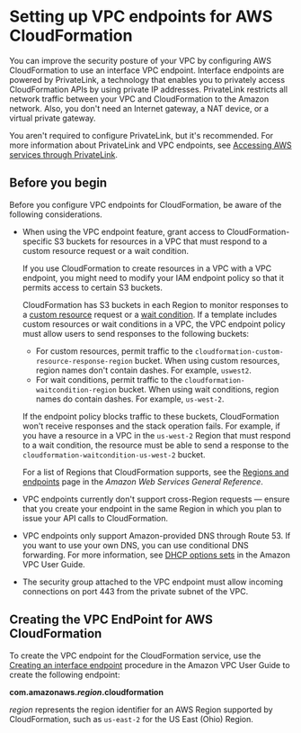 # Setting up VPC endpoints for AWS CloudFormation<a name="cfn-vpce-bucketnames"></a>

You can improve the security posture of your VPC by configuring AWS CloudFormation to use an interface VPC endpoint\. Interface endpoints are powered by PrivateLink, a technology that enables you to privately access CloudFormation APIs by using private IP addresses\. PrivateLink restricts all network traffic between your VPC and CloudFormation to the Amazon network\. Also, you don't need an Internet gateway, a NAT device, or a virtual private gateway\.

You aren't required to configure PrivateLink, but it's recommended\. For more information about PrivateLink and VPC endpoints, see [Accessing AWS services through PrivateLink](https://docs.aws.amazon.com/vpc/latest/userguide/VPC_Introduction.html#what-is-privatelink)\.

## Before you begin<a name="cfn-setting-up-vpc-considerations"></a>

Before you configure VPC endpoints for CloudFormation, be aware of the following considerations\.

- When using the VPC endpoint feature, grant access to CloudFormation\-specific S3 buckets for resources in a VPC that must respond to a custom resource request or a wait condition\.

  If you use CloudFormation to create resources in a VPC with a VPC endpoint, you might need to modify your IAM endpoint policy so that it permits access to certain S3 buckets\.

  CloudFormation has S3 buckets in each Region to monitor responses to a [custom resource](template-custom-resources.md) request or a [wait condition](using-cfn-waitcondition.md)\. If a template includes custom resources or wait conditions in a VPC, the VPC endpoint policy must allow users to send responses to the following buckets:

  - For custom resources, permit traffic to the `cloudformation-custom-resource-response-region` bucket\. When using custom resources, region names don't contain dashes\. For example, `uswest2`\.
  - For wait conditions, permit traffic to the `cloudformation-waitcondition-region` bucket\. When using wait conditions, region names do contain dashes\. For example, `us-west-2`\.

  If the endpoint policy blocks traffic to these buckets, CloudFormation won't receive responses and the stack operation fails\. For example, if you have a resource in a VPC in the `us-west-2` Region that must respond to a wait condition, the resource must be able to send a response to the `cloudformation-waitcondition-us-west-2` bucket\.

  For a list of Regions that CloudFormation supports, see the [Regions and endpoints](https://docs.aws.amazon.com/general/latest/gr/rande.html#cfn_region) page in the _Amazon Web Services General Reference_\.

- VPC endpoints currently don't support cross\-Region requests — ensure that you create your endpoint in the same Region in which you plan to issue your API calls to CloudFormation\.
- VPC endpoints only support Amazon\-provided DNS through Route 53\. If you want to use your own DNS, you can use conditional DNS forwarding\. For more information, see [DHCP options sets](https://docs.aws.amazon.com/vpc/latest/userguide/VPC_DHCP_Options.html) in the Amazon VPC User Guide\.
- The security group attached to the VPC endpoint must allow incoming connections on port 443 from the private subnet of the VPC\.

## Creating the VPC EndPoint for AWS CloudFormation<a name="cfn-setting-up-vpc-create"></a>

To create the VPC endpoint for the CloudFormation service, use the [Creating an interface endpoint](https://docs.aws.amazon.com/vpc/latest/userguide/vpce-interface.html#create-interface-endpoint) procedure in the Amazon VPC User Guide to create the following endpoint:

**com\.amazonaws\._region_\.cloudformation**

_region_ represents the region identifier for an AWS Region supported by CloudFormation, such as `us-east-2` for the US East \(Ohio\) Region\.
